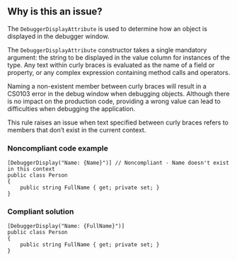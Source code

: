 ## Why is this an issue?
 
The `DebuggerDisplayAttribute` is used to determine how an object is displayed in the debugger window.
 
The `DebuggerDisplayAttribute` constructor takes a single mandatory argument: the string to be displayed in the value column for instances of the type. Any text within curly braces is evaluated as the name of a field or property, or any complex expression containing method calls and operators.
 
Naming a non-existent member between curly braces will result in a CS0103 error in the debug window when debugging objects. Although there is no impact on the production code, providing a wrong value can lead to difficulties when debugging the application.
 
This rule raises an issue when text specified between curly braces refers to members that don’t exist in the current context.
 
### Noncompliant code example

    [DebuggerDisplay("Name: {Name}")] // Noncompliant - Name doesn't exist in this context
    public class Person
    {
        public string FullName { get; private set; }
    }

### Compliant solution

    [DebuggerDisplay("Name: {FullName}")]
    public class Person
    {
        public string FullName { get; private set; }
    }
